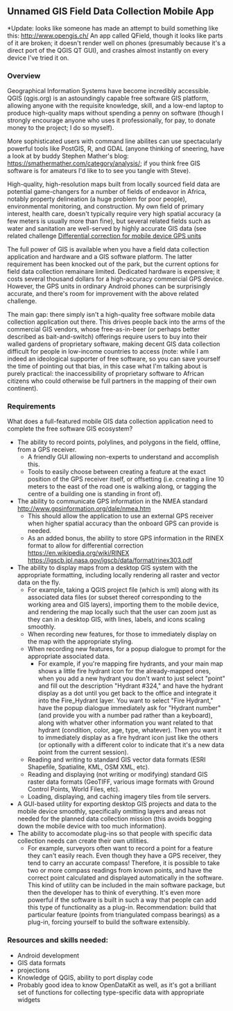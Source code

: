 ## Unnamed GIS Field Data Collection Mobile App

*Update: looks like someone has made an attempt to build something like this:
http://www.opengis.ch/ An app called QField, though it looks like parts of it are broken; it doesn't render well on phones (presumably because it's a direct port of the QGIS QT GUI), and crashes almost instantly on every device I've tried it on.

### Overview
Geographical Information Systems have become incredibly accessible. QGIS (qgis.org) is an astoundingly capable free software GIS platform, allowing anyone with the requisite knowledge, skill, and a low-end laptop to produce high-quality maps without spending a penny on software (though I strongly encourage anyone who uses it professionally, for pay, to donate money to the project; I do so myself).

More sophisticated users with command line abilites can use spectacularly powerful tools like PostGIS, R, and GDAL (anyone thinking of sneering, have a look at by buddy Stephen Mather's blog: https://smathermather.com/category/analysis/; if you think free GIS software is for amateurs I'd like to to see you tangle with Steve).

High-quality, high-resolution maps built from locally sourced field data are potential game-changers for a number of fields of endeavor in Africa, notably property delineation (a huge problem for poor people), environmental monitoring, and construction. My own field of primary interest, health care, doesn't typically require very high spatial accuracy (a few meters is usually more than fine), but several related fields such as water and sanitation are well-served by highly accurate GIS data (see related challenge [Differential correction for mobile device GPS units](https://github.com/ivangayton/challenges/#)

The full power of GIS is available when you have a field data collection application and hardware and a GIS software platform. The latter requirement has been knocked out of the park, but the current options for field data collection remainare limited. Dedicated hardware is expensive; it costs several thousand dollars for a high-accuracy commercial GPS device. However, the GPS units in ordinary Android phones can be surprisingly accurate, and there's room for improvement with the above related challenge.

The main gap: there simply isn't a high-quality free software mobile data collection application out there. This drives people back into the arms of the commercial GIS vendors, whose free-as-in-beer (or perhaps better described as bait-and-switch) offerings require users to buy into their walled gardens of proprietary software, making decent GIS data collection difficult for people in low-income countries to access (note: while I am indeed an ideological supporter of free software, so you can save yourself the time of pointing out that bias, in this case what I'm talking about is purely practical: the inaccessibility of proprietary software to African citizens who could otherwise be full partners in the mapping of their own continent).

### Requirements

What does a full-featured mobile GIS data collection application need to complete the free software GIS ecosystem?

- The ability to record points, polylines, and polygons in the field, offline, from a GPS receiver.
  - A friendly GUI allowing non-experts to understand and accomplish this.
  - Tools to easily choose between creating a feature at the exact position of the GPS receiver itself, or offsetting (i.e. creating a line 10 meters to the east of the road one is walking along, or tagging the centre of a building one is standing in front of).
- The ability to communicate GPS information in the NMEA standard http://www.gpsinformation.org/dale/nmea.htm
    - This should allow the application to use an external GPS receiver when higher spatial accuracy than the onboard GPS can provide is needed. 
  - As an added bonus, the ability to store GPS information in the RINEX format to allow for differential correction https://en.wikipedia.org/wiki/RINEX https://igscb.jpl.nasa.gov/igscb/data/format/rinex303.pdf
- The ability to display maps from a desktop GIS system with the appropriate formatting, including locally rendering all raster and vector data on the fly.
  - For example, taking a QGIS project file (which is xml) along with its associated data files (or subset thereof corresponding to the working area and GIS layers), importing them to the mobile device, and rendering the map locally such that the user can zoom just as they can in a desktop GIS, with lines, labels, and icons scaling smoothly.
  - When recording new features, for those to immediately display on the map with the appropriate styling.
  - When recording new features, for a popup dialogue to prompt for the appropriate associated data. 
    - For example, if you're mapping fire hydrants, and your main map shows a little fire hydrant icon for the already-mapped ones, when you add a new hydrant you don't want to just select "point" and fill out the description "Hydrant #324," and have the hydrant display as a dot until you get back to the office and integrate it into the Fire_Hydrant layer. You want to select "Fire Hydrant," have the popup dialogue immediately ask for "Hydrant number" (and provide you with a number pad rather than a keyboard), along with whatver other information you want related to that hydrant (condition, color, age, type, whatever). Then you want it to immediately display as a fire hydrant icon just like the others (or optionally with a different color to indicate that it's a new data point from the current session).
  - Reading and writing to standard GIS vector data formats (ESRI Shapefile, Spatialite, KML, OSM XML, etc).
  - Reading and displaying (not writing or modifying) standard GIS raster data formats (GeoTIFF, various image formats with Ground Control Points, World Files, etc).
  - Loading, displaying, and caching imagery tiles from tile servers.
- A GUI-based utility for exporting desktop GIS projects and data to the mobile device smoothly, specifically omitting layers and areas not needed for the planned data collection mission (this avoids bogging down the mobile device with too much information).
- The ability to accomodate plug-ins so that people with specific data collection needs can create their own utilities.
  - For example, surveyors often want to record a point for a feature they can't easily reach. Even though they have a GPS receiver, they tend to carry an accurate compass! Therefore, it is possible to take two or more compass readings from known points, and have the correct point calculated and displayed automatically in the software. This kind of utility can be included in the main software package, but then the developer has to think of everything. It's even more powerful if the software is built in such a way that people can add this type of functionality as a plug-in. Recommendation: build that particular feature (points from triangulated compass bearings) as a plug-in, forcing yourself to build the software extensibly.


### Resources and skills needed:
- Android development
- GIS data formats
- projections
- Knowledge of QGIS, ability to port display code 
- Probably good idea to know OpenDataKit as well, as it's got a brilliant set of functions for collecting type-specific data with appropriate widgets

